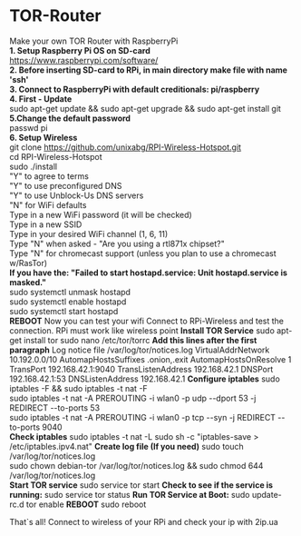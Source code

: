 # TOR-Router <br>
Make your own TOR Router with RaspberryPi <br>
**1. Setup  Raspberry Pi OS on SD-card** <br>
https://www.raspberrypi.com/software/ <br>
**2. Before inserting SD-card to RPi, in main directory make file with name 'ssh'** <br>
**3. Connect to RaspberryPi with default creditionals: pi/raspberry** <br>
**4. First - Update** <br>
sudo apt-get update && sudo apt-get upgrade && sudo apt-get install git <br>
**5.Change the default password** <br>
passwd pi <br>
**6. Setup Wireless** <br>
git clone https://github.com/unixabg/RPI-Wireless-Hotspot.git <br>
cd RPI-Wireless-Hotspot <br>
sudo ./install <br>
"Y" to agree to terms <br>
"Y" to use preconfigured DNS <br>
"Y" to use Unblock-Us DNS servers <br>
"N" for WiFi defaults <br>
Type in a new WiFi password (it will be checked) <br>
Type in a new SSID <br>
Type in your desired WiFi channel (1, 6, 11) <br>
Type "N" when asked - "Are you using a rtl871x chipset?" <br>
Type "N" for chromecast support (unless you plan to use a chromecast w/RasTor) <br>
**If you have the: "Failed to start hostapd.service: Unit hostapd.service is masked."** <br>
sudo systemctl unmask hostapd <br>
sudo systemctl enable hostapd <br>
sudo systemctl start hostapd <br>
**REBOOT**
Now you can test your wifi
Connect to RPi-Wireless and test the connection. RPi must work like wireless point
**Install TOR Service**
sudo apt-get install tor
sudo nano /etc/tor/torrc
**Add this lines after the first paragraph**
Log notice file /var/log/tor/notices.log
VirtualAddrNetwork 10.192.0.0/10
AutomapHostsSuffixes .onion,.exit
AutomapHostsOnResolve 1
TransPort 192.168.42.1:9040
TransListenAddress 192.168.42.1
DNSPort 192.168.42.1:53
DNSListenAddress 192.168.42.1
**Configure iptables**
sudo iptables -F && sudo iptables -t nat -F <br>
sudo iptables -t nat -A PREROUTING -i wlan0 -p udp --dport 53 -j REDIRECT --to-ports 53 <br>
sudo iptables -t nat -A PREROUTING -i wlan0 -p tcp --syn -j REDIRECT --to-ports 9040 <br>
**Check iptables**
sudo iptables -t nat -L
sudo sh -c "iptables-save > /etc/iptables.ipv4.nat"
**Create log file (If you need)**
sudo touch /var/log/tor/notices.log <br>
sudo chown debian-tor /var/log/tor/notices.log && sudo chmod 644 /var/log/tor/notices.log <br>
**Start TOR service**
sudo service tor start
**Check to see if the service is running:**
sudo service tor status
**Run TOR Service at Boot:**
sudo update-rc.d tor enable
**REBOOT**
sudo reboot

That`s all! Connect to wireless of your RPi and check your ip with 2ip.ua
